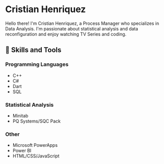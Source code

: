 # Cristian Henriquez
Hello there! I'm Cristian Henriquez, a Process Manager who specializes in Data Analysis. I'm passionate about statistical analysis and data reconfiguration and enjoy watching TV Series and coding.

## 🔧 Skills and Tools

### Programming Languages
- C++
- C#
- Dart
- SQL
### Statistical Analysis
- Minitab
- PQ Systems/SQC Pack
### Other
- Microsoft PowerApps
- Power BI
- HTML/CSS/JavaScript
